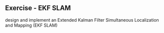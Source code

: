 ## Exercise - EKF SLAM ##

design and implement an Extended
Kalman Filter Simultaneous Localization and Mapping (EKF SLAM)
